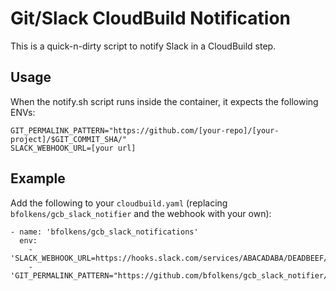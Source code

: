 # Git/Slack CloudBuild Notification

This is a quick-n-dirty script to notify Slack in a CloudBuild step.

## Usage

When the notify.sh script runs inside the container, it expects the following ENVs:

```
GIT_PERMALINK_PATTERN="https://github.com/[your-repo]/[your-project]/$GIT_COMMIT_SHA/"
SLACK_WEBHOOK_URL=[your url]
```

## Example

Add the following to your `cloudbuild.yaml` (replacing `bfolkens/gcb_slack_notifier` and the webhook with your own):

```
- name: 'bfolkens/gcb_slack_notifications'
  env:
    - 'SLACK_WEBHOOK_URL=https://hooks.slack.com/services/ABACADABA/DEADBEEF/and0n3m0r3v4r'
    - 'GIT_PERMALINK_PATTERN="https://github.com/bfolkens/gcb_slack_notifier/$GIT_COMMIT_SHA/"'
```

